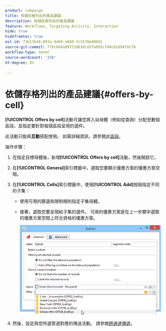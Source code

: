 ```yaml
---
product: campaign
title: 依儲存格列出的產品建議
description: 依儲存格列出的產品建議
feature: Workflows, Targeting Activity, Interaction
hide: true
hidefromtoc: true
exl-id: 72b17b48-093a-4eb9-a848-3c1570e49b61
source-git-commit: 776c664a99721063dce5fa003cf40c81d94f8c78
workflow-type: tm+mt
source-wordcount: '150'
ht-degree: 8%

---
```


# 依儲存格列出的產品建議{#offers-by-cell}



**[!UICONTROL Offers by cell]**&#x200B;活動可讓您將入站母體（例如從查詢）分配至數個區段，並指定要針對每個區段呈現的選件。

此活動只能與&#x200B;**互動**&#x200B;搭配使用。 如需詳細資訊，請參閱此[區段](../../interaction/using/about-outbound-channels.md)。

操作步驟：

1. 在指定目標母體後，新增&#x200B;**[!UICONTROL Offers by cell]**&#x200B;活動，然後開啟它。
1. 在&#x200B;**[!UICONTROL General]**&#x200B;索引標籤中，選取您要顯示優惠方案的優惠方案空間。
1. 在&#x200B;**[!UICONTROL Cells]**&#x200B;索引標籤中，使用&#x200B;**[!UICONTROL Add]**&#x200B;按鈕指定不同的子集：

   * 使用可用的篩選和限制規則指定子集母體。
   * 接著，選取您要呈現給子集的選件。 可用的優惠方案是在上一步驟中選取的優惠方案空間上符合資格的優惠方案。

     ![](assets/int_offer_per_cell1.png)

1. 然後，設定與您所選管道對應的傳送活動。 請參閱[跨通道傳遞](cross-channel-deliveries.md)。
